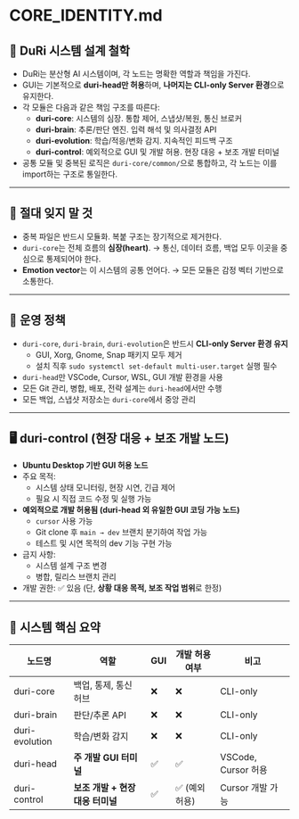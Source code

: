# CORE_IDENTITY.md

## 🧠 DuRi 시스템 설계 철학

- DuRi는 분산형 AI 시스템이며, 각 노드는 명확한 역할과 책임을 가진다.
- GUI는 기본적으로 **duri-head만 허용**하며, **나머지는 CLI-only Server 환경**으로 유지한다.
- 각 모듈은 다음과 같은 책임 구조를 따른다:
  - **duri-core**: 시스템의 심장. 통합 제어, 스냅샷/복원, 통신 브로커
  - **duri-brain**: 추론/판단 엔진. 입력 해석 및 의사결정 API
  - **duri-evolution**: 학습/적응/변화 감지. 지속적인 피드백 구조
  - **duri-control**: 예외적으로 GUI 및 개발 허용. 현장 대응 + 보조 개발 터미널
- 공통 모듈 및 중복된 로직은 `duri-core/common/`으로 통합하고, 각 노드는 이를 import하는 구조로 통일한다.

---

## 🛑 절대 잊지 말 것

- 중복 파일은 반드시 모듈화. 복붙 구조는 장기적으로 제거한다.
- `duri-core`는 전체 흐름의 **심장(heart)**.
  → 통신, 데이터 흐름, 백업 모두 이곳을 중심으로 통제되어야 한다.
- **Emotion vector**는 이 시스템의 공통 언어다.
  → 모든 모듈은 감정 벡터 기반으로 소통한다.

---

## 🔐 운영 정책

- `duri-core`, `duri-brain`, `duri-evolution`은 반드시 **CLI-only Server 환경 유지**
  - GUI, Xorg, Gnome, Snap 패키지 모두 제거
  - 설치 직후 `sudo systemctl set-default multi-user.target` 실행 필수
- `duri-head`만 VSCode, Cursor, WSL, GUI 개발 환경을 사용
- 모든 Git 관리, 병합, 배포, 전략 설계는 `duri-head`에서만 수행
- 모든 백업, 스냅샷 저장소는 `duri-core`에서 중앙 관리

---

## 🖥️ duri-control (현장 대응 + 보조 개발 노드)

- **Ubuntu Desktop 기반 GUI 허용 노드**
- 주요 목적:
  - 시스템 상태 모니터링, 현장 시연, 긴급 제어
  - 필요 시 직접 코드 수정 및 실행 가능
- **예외적으로 개발 허용됨 (duri-head 외 유일한 GUI 코딩 가능 노드)**
  - `cursor` 사용 가능
  - Git clone 후 `main → dev` 브랜치 분기하여 작업 가능
  - 테스트 및 시연 목적의 dev 기능 구현 가능
- 금지 사항:
  - 시스템 설계 구조 변경
  - 병합, 릴리스 브랜치 관리
- 개발 권한: ✅ 있음 (단, **상황 대응 목적, 보조 작업 범위**로 한정)

---

## 🧠 시스템 핵심 요약

| 노드명         | 역할                      | GUI | 개발 허용 여부 | 비고 |
|----------------|---------------------------|-----|----------------|------|
| duri-core      | 백업, 통제, 통신 허브          | ❌  | ❌              | CLI-only |
| duri-brain     | 판단/추론 API               | ❌  | ❌              | CLI-only |
| duri-evolution | 학습/변화 감지                | ❌  | ❌              | CLI-only |
| duri-head      | **주 개발 GUI 터미널**         | ✅  | ✅              | VSCode, Cursor 허용 |
| duri-control   | **보조 개발 + 현장 대응 터미널** | ✅  | ✅ (예외 허용)   | Cursor 개발 가능 |
